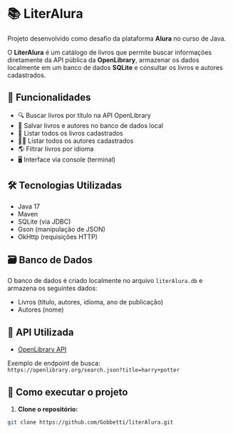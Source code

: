 # 📚 LiterAlura

Projeto desenvolvido como desafio da plataforma **Alura** no curso de Java.

O **LiterAlura** é um catálogo de livros que permite buscar informações diretamente da API pública da **OpenLibrary**, armazenar os dados localmente em um banco de dados **SQLite** e consultar os livros e autores cadastrados.

## 🚀 Funcionalidades

- 🔍 Buscar livros por título na API OpenLibrary
- 💾 Salvar livros e autores no banco de dados local
- 📑 Listar todos os livros cadastrados
- 👨‍💻 Listar todos os autores cadastrados
- 🌎 Filtrar livros por idioma
- 🖥️ Interface via console (terminal)

## 🛠️ Tecnologias Utilizadas

- Java 17
- Maven
- SQLite (via JDBC)
- Gson (manipulação de JSON)
- OkHttp (requisições HTTP)

## 🗃️ Banco de Dados

O banco de dados é criado localmente no arquivo `literAlura.db` e armazena os seguintes dados:

- Livros (título, autores, idioma, ano de publicação)
- Autores (nome)

## 🔗 API Utilizada

- [OpenLibrary API](https://openlibrary.org/developers/api)

Exemplo de endpoint de busca:  
`https://openlibrary.org/search.json?title=harry+potter`

## 🎯 Como executar o projeto

1. **Clone o repositório:**
```bash
git clone https://github.com/Gobbetti/literAlura.git
